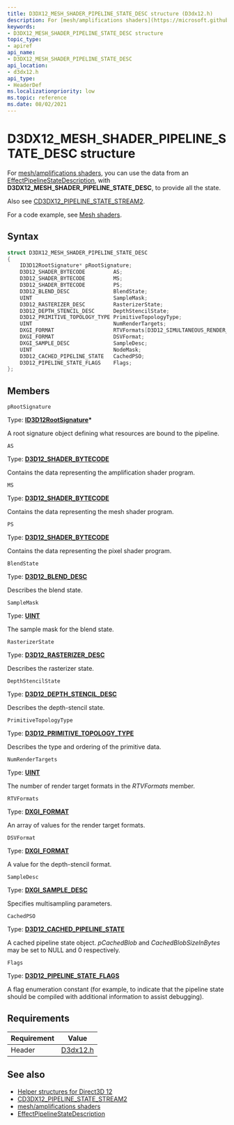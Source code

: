 ```yaml
---
title: D3DX12_MESH_SHADER_PIPELINE_STATE_DESC structure (D3dx12.h)
description: For [mesh/amplifications shaders](https://microsoft.github.io/DirectX-Specs/d3d/MeshShader.html), you can use the data from an [EffectPipelineStateDescription](https://github.com/Microsoft/DirectXTK12/wiki/EffectPipelineStateDescription), with **D3DX12_MESH_SHADER_PIPELINE_STATE_DESC**, to provide all the state.
keywords:
- D3DX12_MESH_SHADER_PIPELINE_STATE_DESC structure
topic_type:
- apiref
api_name:
- D3DX12_MESH_SHADER_PIPELINE_STATE_DESC
api_location:
- d3dx12.h
api_type:
- HeaderDef
ms.localizationpriority: low
ms.topic: reference
ms.date: 08/02/2021
---
```


# D3DX12_MESH_SHADER_PIPELINE_STATE_DESC structure

For [mesh/amplifications shaders](https://microsoft.github.io/DirectX-Specs/d3d/MeshShader.html), you can use the data from an [EffectPipelineStateDescription](https://github.com/Microsoft/DirectXTK12/wiki/EffectPipelineStateDescription), with **D3DX12_MESH_SHADER_PIPELINE_STATE_DESC**, to provide all the state.

Also see [CD3DX12_PIPELINE_STATE_STREAM2](cd3dx12-pipeline-state-stream1.md).

For a code example, see [Mesh shaders](https://github.com/Microsoft/DirectXTK12/wiki/EffectPipelineStateDescription#mesh-shaders).

## Syntax

```cpp
struct D3DX12_MESH_SHADER_PIPELINE_STATE_DESC
{
    ID3D12RootSignature* pRootSignature;
    D3D12_SHADER_BYTECODE         AS;
    D3D12_SHADER_BYTECODE         MS;
    D3D12_SHADER_BYTECODE         PS;
    D3D12_BLEND_DESC              BlendState;
    UINT                          SampleMask;
    D3D12_RASTERIZER_DESC         RasterizerState;
    D3D12_DEPTH_STENCIL_DESC      DepthStencilState;
    D3D12_PRIMITIVE_TOPOLOGY_TYPE PrimitiveTopologyType;
    UINT                          NumRenderTargets;
    DXGI_FORMAT                   RTVFormats[D3D12_SIMULTANEOUS_RENDER_TARGET_COUNT];
    DXGI_FORMAT                   DSVFormat;
    DXGI_SAMPLE_DESC              SampleDesc;
    UINT                          NodeMask;
    D3D12_CACHED_PIPELINE_STATE   CachedPSO;
    D3D12_PIPELINE_STATE_FLAGS    Flags;
};
```

## Members

`pRootSignature`

Type: **[ID3D12RootSignature](/windows/win32/api/d3d12/nn-d3d12-id3d12rootsignature)\***

A root signature object defining what resources are bound to the pipeline.

`AS`

Type: **[D3D12_SHADER_BYTECODE](/windows/win32/api/d3d12/ns-d3d12-d3d12_shader_bytecode)**

Contains the data representing the amplification shader program.

`MS`

Type: **[D3D12_SHADER_BYTECODE](/windows/win32/api/d3d12/ns-d3d12-d3d12_shader_bytecode)**

Contains the data representing the mesh shader program.

`PS`

Type: **[D3D12_SHADER_BYTECODE](/windows/win32/api/d3d12/ns-d3d12-d3d12_shader_bytecode)**

Contains the data representing the pixel shader program.

`BlendState`

Type: **[D3D12_BLEND_DESC](/windows/win32/api/d3d12/ns-d3d12-d3d12_blend_desc)**

Describes the blend state.

`SampleMask`

Type: **[UINT](../winprog/windows-data-types.md)**

The sample mask for the blend state.

`RasterizerState`

Type: **[D3D12_RASTERIZER_DESC](/windows/win32/api/d3d12/ns-d3d12-d3d12_rasterizer_desc)**

Describes the rasterizer state.

`DepthStencilState`

Type: **[D3D12_DEPTH_STENCIL_DESC](/windows/win32/api/d3d12/ns-d3d12-d3d12_depth_stencil_desc)**

Describes the depth-stencil state.

`PrimitiveTopologyType`

Type: **[D3D12_PRIMITIVE_TOPOLOGY_TYPE](/windows/win32/api/d3d12/ne-d3d12-d3d12_primitive_topology_type)**

Describes the type and ordering of the primitive data.

`NumRenderTargets`

Type: **[UINT](../winprog/windows-data-types.md)**

The number of render target formats in the *RTVFormats* member.

`RTVFormats`

Type: **[DXGI_FORMAT](/windows/win32/api/dxgiformat/ne-dxgiformat-dxgi_format)**

An array of values for the render target formats.

`DSVFormat`

Type: **[DXGI_FORMAT](/windows/win32/api/dxgiformat/ne-dxgiformat-dxgi_format)**

A value for the depth-stencil format.

`SampleDesc`

Type: **[DXGI_SAMPLE_DESC](/windows/win32/api/dxgiformat/ne-dxgiformat-dxgi_format)**

Specifies multisampling parameters.

`CachedPSO`

Type: **[D3D12_CACHED_PIPELINE_STATE](/windows/win32/api/d3d12/ns-d3d12-d3d12_cached_pipeline_state)**

A cached pipeline state object. *pCachedBlob* and *CachedBlobSizeInBytes* may be set to NULL and 0 respectively.

`Flags`

Type: **[D3D12_PIPELINE_STATE_FLAGS](/windows/win32/api/d3d12/ne-d3d12-d3d12_pipeline_state_flags)**

A flag enumeration constant (for example, to indicate that the pipeline state should be compiled with additional information to assist debugging).

## Requirements

| Requirement | Value |
|-------------------|-------------------------------------------------------------------------------------|
| Header | [D3dx12.h](https://github.com/microsoft/DirectX-Headers/blob/main/include/directx/d3dx12.h) |

## See also

* [Helper structures for Direct3D 12](helper-structures-for-d3d12.md)
* [CD3DX12_PIPELINE_STATE_STREAM2](cd3dx12-pipeline-state-stream1.md)
* [mesh/amplifications shaders](https://microsoft.github.io/DirectX-Specs/d3d/MeshShader.html)
* [EffectPipelineStateDescription](https://github.com/Microsoft/DirectXTK12/wiki/EffectPipelineStateDescription)
